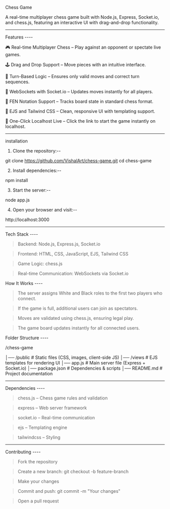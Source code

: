 
Chess Game

A real-time multiplayer chess game built with Node.js, Express, Socket.io, and chess.js, featuring an interactive UI with drag-and-drop functionality.

*******************************************

Features ----

🎮 Real-time Multiplayer Chess – Play against an opponent or spectate live games.

🕹 Drag and Drop Support – Move pieces with an intuitive interface.

🔄 Turn-Based Logic – Ensures only valid moves and correct turn sequences.

📡 WebSockets with Socket.io – Updates moves instantly for all players.

📜 FEN Notation Support – Tracks board state in standard chess format.

🎨 EJS and Tailwind CSS – Clean, responsive UI with templating support.

🚀 One-Click Localhost Live – Click the link to start the game instantly on localhost.

****************************

installation

1. Clone the repository:--

git clone https://github.com/VishalArt/chess-game.git
cd chess-game

2. Install dependencies:--

npm install

3. Start the server:--

node app.js

4. Open your browser and visit:--

http://localhost:3000

****************************************************************

Tech Stack ----

> Backend: Node.js, Express.js, Socket.io

> Frontend: HTML, CSS, JavaScript, EJS, Tailwind CSS

> Game Logic: chess.js

> Real-time Communication: WebSockets via Socket.io

How It Works ----

> The server assigns White and Black roles to the first two players who connect.

> If the game is full, additional users can join as spectators.

> Moves are validated using chess.js, ensuring legal play.

> The game board updates instantly for all connected users.

Folder Structure ----

/chess-game

│── /public          # Static files (CSS, images, client-side JS)
│── /views           # EJS templates for rendering UI
│── app.js           # Main server file (Express + Socket.io)
│── package.json     # Dependencies & scripts
│── README.md        # Project documentation

****************************************

Dependencies ----

> chess.js – Chess game rules and validation

> express – Web server framework

> socket.io – Real-time communication

> ejs – Templating engine

> tailwindcss – Styling

**************************************

Contributing ----

> Fork the repository

> Create a new branch: git checkout -b feature-branch

> Make your changes

> Commit and push: git commit -m "Your changes"

> Open a pull request

